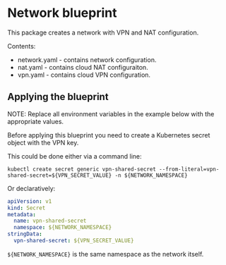 # Network blueprint

This package creates a network with VPN and NAT configuration.

Contents:

-   network.yaml - contains network configuration.
-   nat.yaml - contains cloud NAT configuraiton.
-   vpn.yaml - contains cloud VPN configuration.

## Applying the blueprint

NOTE: Replace all environment variables in the example below with the
appropriate values.

Before applying this blueprint you need to create a Kubernetes secret object
with the VPN key.

This could be done either via a command line:

```shell
kubectl create secret generic vpn-shared-secret --from-literal=vpn-shared-secret=${VPN_SECRET_VALUE} -n ${NETWORK_NAMESPACE}
```

Or declaratively:

```yaml
apiVersion: v1
kind: Secret
metadata:
  name: vpn-shared-secret
  namespace: ${NETWORK_NAMESPACE}
stringData:
  vpn-shared-secret: ${VPN_SECRET_VALUE}
```

`${NETWORK_NAMESPACE}` is the same namespace as the network itself.
